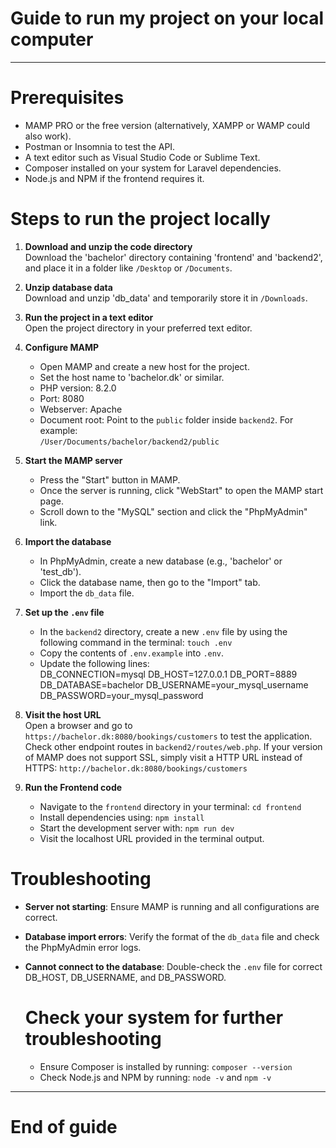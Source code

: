 # Guide to run my project on your local computer

----------------------------------------

# Prerequisites
- MAMP PRO or the free version (alternatively, XAMPP or WAMP could also work).
- Postman or Insomnia to test the API.
- A text editor such as Visual Studio Code or Sublime Text.
- Composer installed on your system for Laravel dependencies.
- Node.js and NPM if the frontend requires it.

# Steps to run the project locally

1. **Download and unzip the code directory**  
   Download the 'bachelor' directory containing 'frontend' and 'backend2', and place it in a folder like `/Desktop` or `/Documents`.

2. **Unzip database data**  
   Download and unzip 'db_data' and temporarily store it in `/Downloads`.

3. **Run the project in a text editor**  
   Open the project directory in your preferred text editor.

4. **Configure MAMP**  
   - Open MAMP and create a new host for the project.  
   - Set the host name to 'bachelor.dk' or similar.  
   - PHP version: 8.2.0  
   - Port: 8080  
   - Webserver: Apache  
   - Document root: Point to the `public` folder inside `backend2`. For example:  
     `/User/Documents/bachelor/backend2/public`

5. **Start the MAMP server**  
   - Press the "Start" button in MAMP.  
   - Once the server is running, click "WebStart" to open the MAMP start page.  
   - Scroll down to the "MySQL" section and click the "PhpMyAdmin" link.

6. **Import the database**  
   - In PhpMyAdmin, create a new database (e.g., 'bachelor' or 'test_db').  
   - Click the database name, then go to the "Import" tab.  
   - Import the `db_data` file.

7. **Set up the `.env` file**  
   - In the `backend2` directory, create a new `.env` file by using the following command in the terminal:  `touch .env`
   - Copy the contents of `.env.example` into `.env`.  
   - Update the following lines:  
     DB_CONNECTION=mysql
     DB_HOST=127.0.0.1
     DB_PORT=8889
     DB_DATABASE=bachelor
     DB_USERNAME=your_mysql_username
     DB_PASSWORD=your_mysql_password

8. **Visit the host URL**  
   Open a browser and go to `https://bachelor.dk:8080/bookings/customers` to test the application. Check other endpoint routes in `backend2/routes/web.php`.
   If your version of MAMP does not support SSL, simply visit a HTTP URL instead of HTTPS: `http://bachelor.dk:8080/bookings/customers`

9. **Run the Frontend code**  
   - Navigate to the `frontend` directory in your terminal:  `cd frontend`
   - Install dependencies using:  `npm install`
   - Start the development server with:  `npm run dev`
   - Visit the localhost URL provided in the terminal output.


# Troubleshooting
- **Server not starting**: Ensure MAMP is running and all configurations are correct.  
- **Database import errors**: Verify the format of the `db_data` file and check the PhpMyAdmin error logs.  
- **Cannot connect to the database**: Double-check the `.env` file for correct DB_HOST, DB_USERNAME, and DB_PASSWORD.
    
    # Check your system for further troubleshooting
    - Ensure Composer is installed by running: `composer --version`
    - Check Node.js and NPM by running: `node -v` and `npm -v`



--------------------------------------------------

# End of guide
